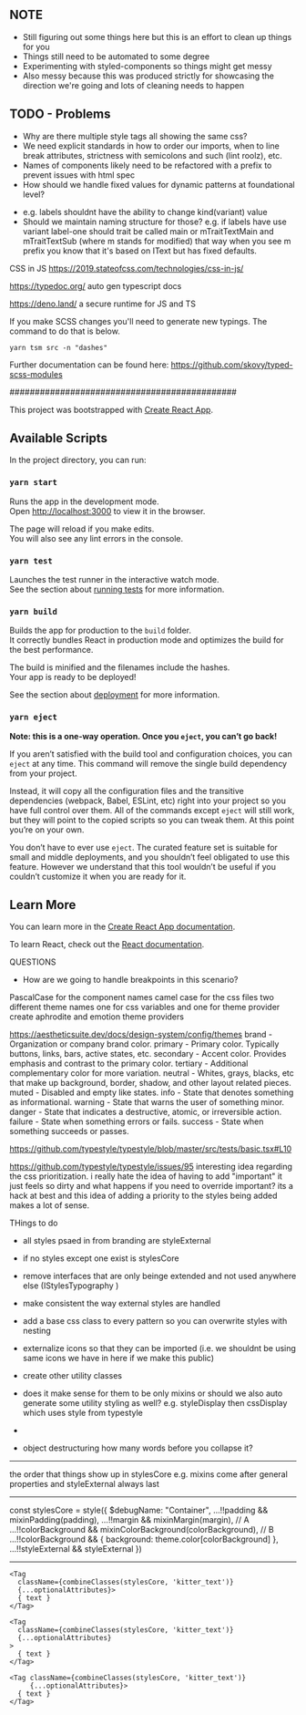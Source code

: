 ## NOTE
- Still figuring out some things here but this is an effort to clean up things for you
- Things still need to be automated to some degree
- Experimenting with styled-components so things might get messy
- Also messy because this was produced strictly for showcasing the direction we're going and lots of cleaning needs to happen

## TODO - Problems
- Why are there multiple style tags all showing the same css?
- We need explicit standards in how to order our imports, when to line break attributes, strictness with semicolons and such (lint roolz), etc.
- Names of components likely need to be refactored with a prefix to prevent issues with html spec
- How should we handle fixed values for dynamic patterns at foundational level?
+ e.g. labels shouldnt have the ability to change kind(variant) value
+ Should we maintain naming structure for those? e.g. if labels have use variant label-one should
  trait be called main or mTraitTextMain and mTraitTextSub (where m stands for modified) that way
  when you see m prefix you know that it's based on IText but has fixed defaults.

CSS in JS
https://2019.stateofcss.com/technologies/css-in-js/

https://typedoc.org/
auto gen typescript docs

https://deno.land/
a secure runtime for JS and TS

If you make SCSS changes you'll need to generate new typings. The command to do that is below.
```
yarn tsm src -n "dashes"
```
Further documentation can be found here: https://github.com/skovy/typed-scss-modules

#############################################

This project was bootstrapped with [Create React App](https://github.com/facebook/create-react-app).

## Available Scripts

In the project directory, you can run:

### `yarn start`

Runs the app in the development mode.<br />
Open [http://localhost:3000](http://localhost:3000) to view it in the browser.

The page will reload if you make edits.<br />
You will also see any lint errors in the console.

### `yarn test`

Launches the test runner in the interactive watch mode.<br />
See the section about [running tests](https://facebook.github.io/create-react-app/docs/running-tests) for more information.

### `yarn build`

Builds the app for production to the `build` folder.<br />
It correctly bundles React in production mode and optimizes the build for the best performance.

The build is minified and the filenames include the hashes.<br />
Your app is ready to be deployed!

See the section about [deployment](https://facebook.github.io/create-react-app/docs/deployment) for more information.

### `yarn eject`

**Note: this is a one-way operation. Once you `eject`, you can’t go back!**

If you aren’t satisfied with the build tool and configuration choices, you can `eject` at any time. This command will remove the single build dependency from your project.

Instead, it will copy all the configuration files and the transitive dependencies (webpack, Babel, ESLint, etc) right into your project so you have full control over them. All of the commands except `eject` will still work, but they will point to the copied scripts so you can tweak them. At this point you’re on your own.

You don’t have to ever use `eject`. The curated feature set is suitable for small and middle deployments, and you shouldn’t feel obligated to use this feature. However we understand that this tool wouldn’t be useful if you couldn’t customize it when you are ready for it.

## Learn More

You can learn more in the [Create React App documentation](https://facebook.github.io/create-react-app/docs/getting-started).

To learn React, check out the [React documentation](https://reactjs.org/).



QUESTIONS

- How are we going to handle breakpoints in this scenario?

PascalCase for the component names
camel case for the css files
two different theme names one for css variables and one for theme provider
create aphrodite and emotion theme providers

https://aestheticsuite.dev/docs/design-system/config/themes
brand - Organization or company brand color.
primary - Primary color. Typically buttons, links, bars, active states, etc.
secondary - Accent color. Provides emphasis and contrast to the primary color.
tertiary - Additional complementary color for more variation.
neutral - Whites, grays, blacks, etc that make up background, border, shadow, and other layout related pieces.
muted - Disabled and empty like states.
info - State that denotes something as informational.
warning - State that warns the user of something minor.
danger - State that indicates a destructive, atomic, or irreversible action.
failure - State when something errors or fails.
success - State when something succeeds or passes.


https://github.com/typestyle/typestyle/blob/master/src/tests/basic.tsx#L10



https://github.com/typestyle/typestyle/issues/95
interesting idea regarding the css prioritization. i really hate the idea of having to add "important" it just feels so dirty and what happens if you need to override important? its a hack at best and this idea of adding a priority to the styles being added makes a lot of sense.


THings to do
- all styles psaed in from branding are styleExternal
- if no styles except one exist is stylesCore
- remove interfaces that are only beinge extended and not used anywhere else (IStylesTypography
)
- make consistent the way external styles are handled
- add a base css class to every pattern so you can overwrite styles with nesting
- externalize icons so that they can be imported (i.e. we shouldnt be using same icons we have in here if we make this public)
- create other utility classes
- does it make sense for them to be only mixins or should we also auto generate some utility styling as well? e.g. styleDisplay then cssDisplay which uses style from typestyle
-



- object destructuring how many words before you collapse it?

---------------

the order that things show up in stylesCore
e.g. mixins come after general properties and styleExternal always last

---------------

const stylesCore = style({
    $debugName: "Container",
    ...!!padding         && mixinPadding(padding),
    ...!!margin          && mixinMargin(margin),
    // A
    ...!!colorBackground && mixinColorBackground(colorBackground),
    // B
    ...!!colorBackground && { background: theme.color[colorBackground] },
    ...!!styleExternal  && styleExternal
  })

  ---------------

    <Tag
      className={combineClasses(stylesCore, 'kitter_text')}
      {...optionalAttributes}>
      { text }
    </Tag>

    <Tag
      className={combineClasses(stylesCore, 'kitter_text')}
      {...optionalAttributes}
    >
      { text }
    </Tag>

    <Tag className={combineClasses(stylesCore, 'kitter_text')}
         {...optionalAttributes}>
      { text }
    </Tag>
